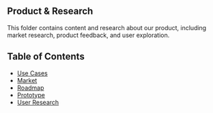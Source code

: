 Product & Research
---

This folder contains content and research about our product, including market research, product feedback, and user exploration.

Table of Contents
---
- [Use Cases](./use_cases.md)
- [Market](./market.md)
- [Roadmap](./roadmap.md)
- [Prototype](https://github.com/dcsil/Inforum/tree/ui-and-user-research/product_research/prototype)
- [User Research](https://github.com/dcsil/Inforum/tree/ui-and-user-research/product_research/user_research)
